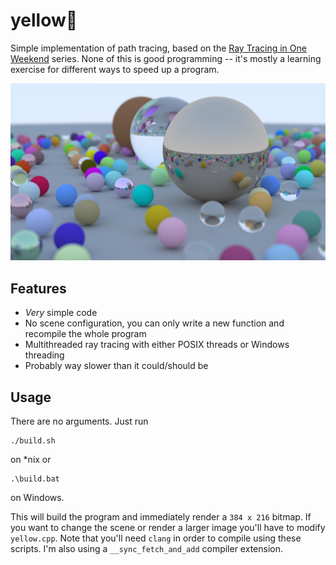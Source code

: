 # yellow🍂
Simple implementation of path tracing, based on the [Ray Tracing in One
Weekend](https://raytracing.github.io/) series. None of this is good
programming -- it's mostly a learning exercise for different ways to speed up a
program.

![720p sphere render](/img/720p.bmp)

## Features
* *Very* simple code
* No scene configuration, you can only write a new function and recompile the
whole program
* Multithreaded ray tracing with either POSIX threads or Windows threading
* Probably way slower than it could/should be

## Usage
There are no arguments. Just run
```
./build.sh
```
on \*nix or
```
.\build.bat
```
on Windows.

This will build the program and immediately render a `384 x 216` bitmap. If you
want to change the scene or render a larger image you'll have to modify
`yellow.cpp`. Note that you'll need `clang` in order to compile using these
scripts. I'm also using a `__sync_fetch_and_add` compiler extension.
